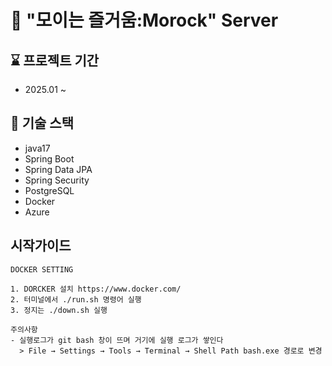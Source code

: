 # :loudspeaker: "모이는 즐거움:Morock" Server


## :hourglass: 프로젝트 기간
- 2025.01 ~

## :wrench: 기술 스택
- java17
- Spring Boot
- Spring Data JPA
- Spring Security
- PostgreSQL
- Docker
- Azure

## 시작가이드
    DOCKER SETTING

    1. DORCKER 설치 https://www.docker.com/
    2. 터미널에서 ./run.sh 명령어 실행
    3. 정지는 ./down.sh 실행

    주의사항
    - 실행로그가 git bash 창이 뜨며 거기에 실행 로그가 쌓인다
      > File → Settings → Tools → Terminal → Shell Path bash.exe 경로로 변경
